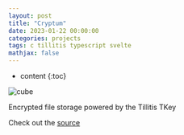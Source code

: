 ```yaml
---
layout: post
title: "Cryptum"
date: 2023-01-22 00:00:00
categories: projects
tags: c tillitis typescript svelte
mathjax: false
---
```

* content
{:toc}

![cube](../../../../images/tkey.png) 

Encrypted file storage powered by the Tillitis TKey 





Check out the [source](https://github.com/0xMihir/Cryptum)